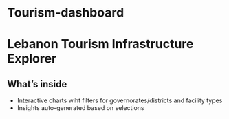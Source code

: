 # Tourism-dashboard

# Lebanon Tourism Infrastructure Explorer

## What’s inside
- Interactive charts wiht filters for governorates/districts and facility types
- Insights auto-generated based on selections
